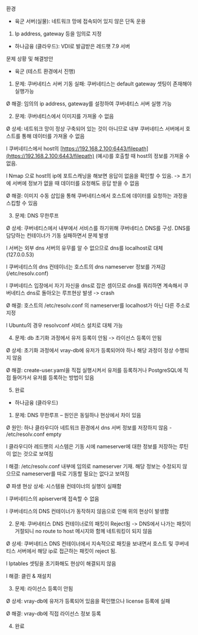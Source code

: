 환경

-   육군 서버(실물): 네트워크 망에 접속되어 있지 않은 단독 운용

1. Ip address, gateway 등을 임의로 지정

-   하나금융 (클라우드): VDI로 발급받은 레드햇 7.9 서버

문제 상황 및 해결방안

-   육군 (테스트 환경에서 진행)

1. 문제: 쿠버네티스 서버 기동 실패: 쿠버네티스는 default gateway 셋팅이 존재해야 실행가능

Ø 해결: 임의의 ip address, gateway를 설정하여 쿠버네티스 서버 실행 가능

2. 문제: 쿠버네티스에서 이미지를 가져올 수 없음

Ø 상세: 네트워크 망이 정상 구축되어 있는 것이 아니므로 내부 쿠버네티스 서버에서 호스트를 통해 데이터를 가져올 수 없음

l 쿠버네티스에서 host의 [https://192.168.2.100:6443/filepath](https://192.168.2.100:6443/filepath) (예시)를 호출할 때 host의 정보를 가져올 수 없음.

l Nmap 으로 host의 ip에 포트스캐닝을 해보면 응답이 없음을 확인할 수 있음. -> 초기에 서버에 정보가 없을 때 데이터를 요청해도 응답 받을 수 없음

Ø 해결: 이미지 수동 삽입을 통해 쿠버네티스에서 호스트에 데이터를 요청하는 과정을 스킵할 수 있음

3. 문제: DNS 무한루프

Ø 상세: 쿠버네티스에서 내부에서 서비스를 하기위해 쿠버네티스 DNS를 구성. DNS를 담당하는 컨테이너가 기동 실패하면서 문제 발생

l 서버는 외부 dns 서버의 유무를 알 수 없으므로 dns를 localhost로 대체 (127.0.0.53)

l 쿠버네티스의 dns 컨테이너는 호스트의 dns nameserver 정보를 가져감 (/etc/resolv.conf)

l 쿠버네티스 입장에서 자기 자신을 dns로 잡은 셈이므로 dns를 쿼리하면 계속해서 쿠버네티스 dns로 돌아오는 루프현상 발생 -> crash

Ø 해결: 호스트의 /etc/resolv.conf 의 nameserver를 localhost가 아닌 다른 주소로 지정

l Ubuntu의 경우 resolvconf 서비스 설치로 대체 가능

4. 문제: db 초기화 과정에서 유저 등록이 안됨 -> 라이선스 등록이 안됨

Ø 상세: 초기화 과정에서 vray-db에 유저가 등록되어야 하나 해당 과정이 정상 수행되지 않음

Ø 해결: create-user.yaml을 직접 실행시켜서 유저를 등록하거나 PostgreSQL에 직접 들어가서 유저를 등록하는 방법이 있음

5. 완료

-   하나금융 (클라우드)

1. 문제: DNS 무한루프 – 원인은 동일하나 현상에서 차이 있음

Ø 원인: 하나 클라우디아 네트워크 환경에서 dns 서버 정보를 저장하지 않음 - /etc/resolv.conf empty

l 클라우디아 레드햇의 시스템은 기동 시에 nameserver에 대한 정보를 저장하는 루틴이 없는 것으로 보여짐

l 해결: /etc/resolv.conf 내부에 임의로 nameserver 기재. 해당 정보는 수정되지 않으므로 nameserver를 따로 기동할 필요는 없다고 보여짐

Ø 파생 현상 상세: 시스템용 컨테이너의 실행이 실패함

l 쿠버네티스의 apiserver에 접속할 수 없음

l 쿠버네티스의 DNS 컨테이너가 동작하지 않음으로 인해 위의 현상이 발생함

2. 문제: 쿠버네티스 DNS 컨테이너로의 패킷이 Reject됨 -> DNS에서 나가는 패킷이 거절되니 no route to host 메시지와 함께 네트워킹이 되지 않음

Ø 상세: 쿠버네티스 DNS 컨테이너에서 지속적으로 패킷을 보내면서 호스트 및 쿠버네티스 서버에서 해당 ip로 접근하는 패킷이 reject 됨.

l Iptables 셋팅을 초기화해도 현상이 해결되지 않음

l 해결: 클린 & 재설치

3. 문제: 라이선스 등록이 안됨

Ø 상세: vray-db에 유저가 등록되어 있음을 확인했으나 license 등록에 실패

Ø 해결: vray-db에 직접 라이선스 정보 등록

4. 완료